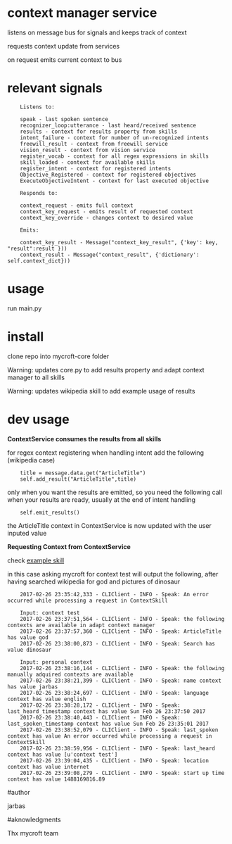# context manager service

listens on message bus for signals and keeps track of context

requests context update from services

on request emits current context to bus

# relevant signals

        Listens to:

        speak - last spoken sentence
        recognizer_loop:utterance - last heard/received sentence
        results - context for results property from skills
        intent_failure - context for number of un-recognized intents
        freewill_result - context from freewill service
        vision_result - context from vision service
        register_vocab - context for all regex expressions in skills
        skill_loaded - context for available skills
        register_intent - context for registered intents
        Objective_Registered - context for registered objectives
        ExecuteObjectiveIntent - context for last executed objective

        Responds to:

        context_request - emits full context
        context_key_request - emits result of requested context
        context_key_override - changes context to desired value

        Emits:

        context_key_result - Message("context_key_result", {'key': key, "result":result }))
        context_result - Message("context_result", {'dictionary': self.context_dict}))


# usage

run main.py

# install

clone repo into mycroft-core folder

Warning: updates core.py to add results property and adapt context manager to all skills

Warning: updates wikipedia skill to add example usage of results

# dev usage

**ContextService consumes the results from all skills**

for regex context registering when handling intent add the following (wikipedia case)

        title = message.data.get("ArticleTitle")
        self.add_result("ArticleTitle",title)

only when you want the results are emitted, so you need the following call when your results are ready, usually at the end of intent handling

        self.emit_results()

the ArticleTitle context in ContextService is now updated with the user inputed value

**Requesting Context from ContextService**

check [example skill](https://github.com/JarbasAI/jarbas-core/tree/dev/mycroft/skills/ContextManagerTest)

in this case asking mycroft for context test will output the following, after having searched wikipedia for god and pictures of dinosaur

        2017-02-26 23:35:42,333 - CLIClient - INFO - Speak: An error occurred while processing a request in ContextSkill

        Input: context test
        2017-02-26 23:37:51,564 - CLIClient - INFO - Speak: the following contexts are available in adapt context manager
        2017-02-26 23:37:57,360 - CLIClient - INFO - Speak: ArticleTitle has value god
        2017-02-26 23:38:00,873 - CLIClient - INFO - Speak: Search has value dinosaur

        Input: personal context
        2017-02-26 23:38:16,144 - CLIClient - INFO - Speak: the following manually adquired contexts are available
        2017-02-26 23:38:21,399 - CLIClient - INFO - Speak: name context has value jarbas
        2017-02-26 23:38:24,697 - CLIClient - INFO - Speak: language context has value english
        2017-02-26 23:38:28,172 - CLIClient - INFO - Speak: last_heard_timestamp context has value Sun Feb 26 23:37:50 2017
        2017-02-26 23:38:40,443 - CLIClient - INFO - Speak: last_spoken_timestamp context has value Sun Feb 26 23:35:01 2017
        2017-02-26 23:38:52,079 - CLIClient - INFO - Speak: last_spoken context has value An error occurred while processing a request in ContextSkill
        2017-02-26 23:38:59,956 - CLIClient - INFO - Speak: last_heard context has value [u'context test']
        2017-02-26 23:39:04,435 - CLIClient - INFO - Speak: location context has value internet
        2017-02-26 23:39:08,279 - CLIClient - INFO - Speak: start up time context has value 1488169816.89


#author

jarbas

#aknowledgments

Thx mycroft team